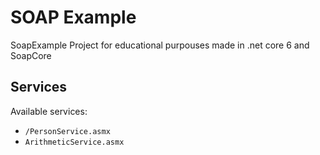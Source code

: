 # SOAP Example

SoapExample Project for educational purpouses made in .net core 6 and SoapCore

## Services
Available services:
- `/PersonService.asmx`
- `ArithmeticService.asmx`